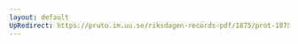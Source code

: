 ```yaml
---
layout: default
UpRedirect: https://pruto.im.uu.se/riksdagen-records-pdf/1875/prot-1875--ak--028.pdf
---
```

